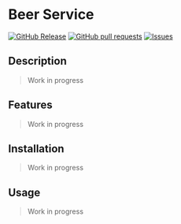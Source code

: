 # Beer Service

[![GitHub Release](https://img.shields.io/github/release/zjayers/spring.micro.beer-service.svg?style=flat)](https://github.com/zjayers/spring.micro.beer-service/releases)
[![GitHub pull requests](https://img.shields.io/github/issues-pr/zjayers/spring.micro.beer-service.svg?style=flat)](https://github.com/zjayers/spring.micro.beer-service/pulls)
[![Issues](https://img.shields.io/github/issues-raw/zjayers/spring.micro.beer-service.svg?maxAge=25000)](https://github.com/zjayers/spring.micro.beer-service/issues)

## Description

> Work in progress

## Features

> Work in progress

## Installation

> Work in progress

## Usage

> Work in progress
